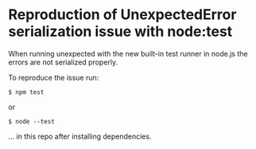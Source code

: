 # Reproduction of UnexpectedError serialization issue with node:test

When running unexpected with the new built-in test runner in node.js the errors are not serialized properly.

To reproduce the issue run:

```
$ npm test
```

or

```
$ node --test
```

... in this repo after installing dependencies.
